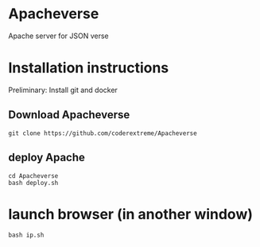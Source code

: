 # Apacheverse
Apache server for JSON verse


# Installation instructions

Preliminary: Install git and docker

## Download Apacheverse
```
git clone https://github.com/coderextreme/Apacheverse
```
##  deploy Apache
```
cd Apacheverse
bash deploy.sh
```

# launch browser (in another window)
```
bash ip.sh
````
